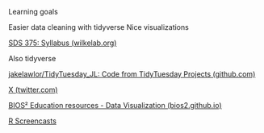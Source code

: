 
Learning goals

Easier data cleaning with tidyverse
Nice visualizations


[SDS 375: Syllabus (wilkelab.org)](https://wilkelab.org/SDS375/syllabus.html)

Also tidyverse

[jakelawlor/TidyTuesday_JL: Code from TidyTuesday Projects (github.com)](https://github.com/jakelawlor/TidyTuesday_JL/tree/master)

[X (twitter.com)](https://twitter.com/rappa753/status/1614653660331667456)

[BIOS² Education resources - Data Visualization (bios2.github.io)](https://bios2.github.io/posts/2020-09-21-data-visualization/)

[R Screencasts](https://www.rscreencasts.com/)

